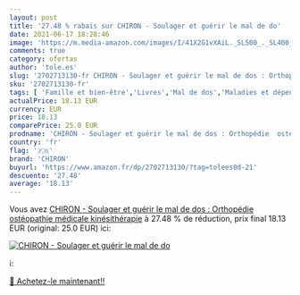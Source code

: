 ```yaml
---
layout: post
title: '27.48 % rabais sur CHIRON - Soulager et guérir le mal de do'
date: 2021-06-17 18:28:46
image: 'https://m.media-amazon.com/images/I/41X2G1vXAiL._SL500_._SL400_.jpg'
comments: true
category: ofertas
author: 'tole.es'
slug: '2702713130-fr CHIRON - Soulager et guérir le mal de dos : Orthopédie...'
sku: '2702713130-fr'
tags: [ 'Famille et bien-être','Livres','Mal de dos','Maladies et dépendances','Parents et famille','Santé familiale','Santé, Forme et Diététique','chiron', ]
actualPrice: 18.13 EUR
currency: EUR
price: 18.13
comparePrice: 25.0 EUR
prodname: 'CHIRON - Soulager et guérir le mal de dos : Orthopédie  ostéopathie médicale  kinésithérapie'
country: 'fr'
flag: '🇫🇷'
brand: 'CHIRON'
buyurl: 'https://www.amazon.fr/dp/2702713130/?tag=tolees0d-21'
descuento: '27.48'
average: '18.13'
---
```


Vous avez [CHIRON - Soulager et guérir le mal de dos : Orthopédie  ostéopathie médicale  kinésithérapie](https://www.amazon.fr/dp/2702713130/?tag=tolees0d-21)  à  27.48 % de réduction, prix final  18.13 EUR (original: 25.0 EUR) ici:

[![CHIRON - Soulager et guérir le mal de do](https://m.media-amazon.com/images/I/41X2G1vXAiL._SL500_._SL400_.jpg)](https://www.amazon.fr/dp/2702713130/?tag=tolees0d-21)

ℹ️:


[🛒 Achetez-le maintenant!!](https://www.amazon.fr/dp/2702713130/?tag=tolees0d-21)
